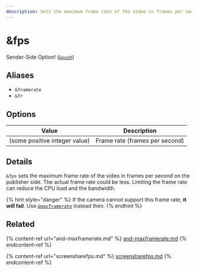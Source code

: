 ```yaml
---
description: Sets the maximum frame rate of the video in frames per second
---
```


# \&fps

Sender-Side Option! ([`&push`](push.md))

## Aliases

* `&framerate`
* `&fr`

## Options

| Value                         | Description                    |
| ----------------------------- | ------------------------------ |
| (some positive integer value) | Frame rate (frames per second) |

## Details

`&fps` sets the maximum frame rate of the video in frames per second on the publisher side. The actual frame rate could be less. Limiting the frame rate can reduce the CPU load and the bandwidth.

{% hint style="danger" %}
If the camera cannot support this frame rate, **it will fail**. Use [`&maxframerate`](and-maxframerate.md) instead then.
{% endhint %}

## Related

{% content-ref url="and-maxframerate.md" %}
[and-maxframerate.md](and-maxframerate.md)
{% endcontent-ref %}

{% content-ref url="screensharefps.md" %}
[screensharefps.md](screensharefps.md)
{% endcontent-ref %}
